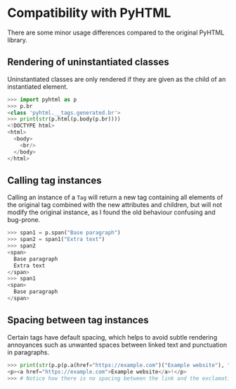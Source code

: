 # Compatibility with PyHTML

There are some minor usage differences compared to the original PyHTML library.

## Rendering of uninstantiated classes

Uninstantiated classes are only rendered if they are given as the child of an
instantiated element.

```py
>>> import pyhtml as p
>>> p.br
<class 'pyhtml.__tags.generated.br'>
>>> print(str(p.html(p.body(p.br))))
<!DOCTYPE html>
<html>
  <body>
    <br/>
  </body>
</html>

```

## Calling tag instances

Calling an instance of a `Tag` will return a new tag containing all elements of
the original tag combined with the new attributes and children, but will not
modify the original instance, as I found the old behaviour confusing and
bug-prone.

```py
>>> span1 = p.span("Base paragraph")
>>> span2 = span1("Extra text")
>>> span2
<span>
  Base paragraph
  Extra text
</span>
>>> span1
<span>
  Base paragraph
</span>

```

## Spacing between tag instances

Certain tags have default spacing, which helps to avoid subtle rendering
annoyances such as unwanted spaces between linked text and punctuation in
paragraphs.

```py
>>> print(str(p.p(p.a(href="https://example.com")("Example website"), "!")))
<p><a href="https://example.com">Example website</a>!</p>
>>> # Notice how there is no spacing between the link and the exclamation point

```
